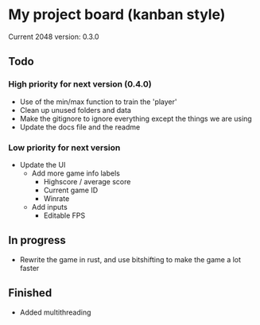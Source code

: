 # My project board (kanban style)
Current 2048 version: 0.3.0

## Todo
### High priority for next version (0.4.0)
- Use of the min/max function to train the 'player'
- Clean up unused folders and data
- Make the gitignore to ignore everything except the things we are using
- Update the docs file and the readme

### Low priority for next version
- Update the UI
	- Add more game info labels
		- Highscore / average score
		- Current game ID
		- Winrate
	- Add inputs
		- Editable FPS

## In progress
- Rewrite the game in rust, and use bitshifting to make the game a lot faster

## Finished
- Added multithreading


